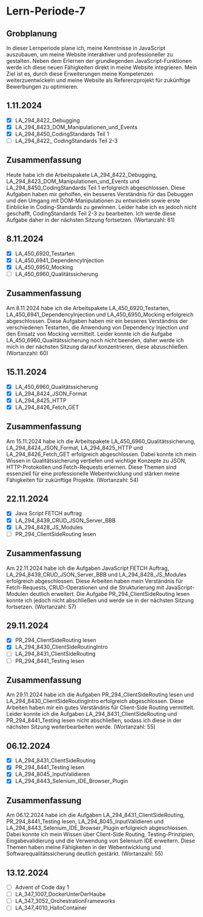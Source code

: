 # Lern-Periode-7
## Grobplanung
In dieser Lernperiode plane ich, meine Kenntnisse in JavaScript auszubauen, um meine Website interaktiver und professioneller zu gestalten.
Neben dem Erlernen der grundlegenden JavaScript-Funktionen werde ich diese neuen Fähigkeiten direkt in meine Website integrieren.
Mein Ziel ist es, durch diese Erweiterungen meine Kompetenzen weiterzuentwickeln und meine Website als Referenzprojekt für zukünftige Bewerbungen zu optimieren.

## 1.11.2024
- [X] LA_294_8422_Debugging
- [X] LA_294_8423_DOM_Manipulationen_und_Events
- [X] LA_294_8450_CodingStandards Teil 1
- [ ] LA_294_8422_ CodingStandards Teil 2-3

## Zusammenfassung
Heute habe ich die Arbeitspakete LA_294_8422_Debugging, LA_294_8423_DOM_Manipulationen_und_Events und LA_294_8450_CodingStandards Teil 1 erfolgreich abgeschlossen. Diese Aufgaben haben mir geholfen, ein besseres Verständnis für das Debuggen und den Umgang mit DOM-Manipulationen zu entwickeln sowie erste Einblicke in Coding-Standards zu gewinnen. Leider habe ich es jedoch nicht geschafft, CodingStandards Teil 2-3 zu bearbeiten. Ich werde diese Aufgabe daher in der nächsten Sitzung fortsetzen. (Wortanzahl: 61)

## 8.11.2024
- [X] LA_450_6920_Testarten
- [X] LA_450_6941_DependencyInjection
- [X] LA_450_6950_Mocking
- [ ] LA_450_6960_Qualitätssicherung

## Zusammenfassung
Am 8.11.2024 habe ich die Arbeitspakete LA_450_6920_Testarten, LA_450_6941_DependencyInjection und LA_450_6950_Mocking erfolgreich abgeschlossen. Diese Aufgaben haben mir ein besseres Verständnis der verschiedenen Testarten, die Anwendung von Dependency Injection und den Einsatz von Mocking vermittelt. Leider konnte ich die Aufgabe LA_450_6960_Qualitätssicherung noch nicht beenden, daher werde ich mich in der nächsten Sitzung darauf konzentrieren, diese abzuschließen. (Wortanzahl: 60)

## 15.11.2024
- [X] LA_450_6960_Qualitätssicherung
- [X] LA_294_8424_JSON_Format
- [X] LA_294_8425_HTTP
- [X] LA_294_8426_Fetch_GET

## Zusammenfassung
Am 15.11.2024 habe ich die Arbeitspakete LA_450_6960_Qualitätssicherung, LA_294_8424_JSON_Format, LA_294_8425_HTTP und LA_294_8426_Fetch_GET erfolgreich abgeschlossen. Dabei konnte ich mein Wissen in Qualitätssicherung vertiefen und wichtige Konzepte zu JSON, HTTP-Protokollen und Fetch-Requests erlernen. Diese Themen sind essenziell für eine professionelle Webentwicklung und stärken meine Fähigkeiten für zukünftige Projekte. (Wortanzahl: 54)

## 22.11.2024
- [X] Java Script FETCH auftrag
- [X] LA_294_8439_CRUD_JSON_Server_BBB
- [X] LA_294_8428_JS_Modules
- [ ] PR_294_ClientSideRouting lesen

## Zusammenfassung
Am 22.11.2024 habe ich die Aufgaben JavaScript FETCH Auftrag, LA_294_8439_CRUD_JSON_Server_BBB und LA_294_8428_JS_Modules erfolgreich abgeschlossen. Diese Arbeiten haben mein Verständnis für Fetch-Requests, CRUD-Operationen und die Strukturierung mit JavaScript-Modulen deutlich erweitert. Die Aufgabe PR_294_ClientSideRouting lesen konnte ich jedoch nicht abschließen und werde sie in der nächsten Sitzung fortsetzen. (Wortanzahl: 57)

## 29.11.2024
- [X] PR_294_ClientSideRouting lesen
- [X] LA_294_8430_ClientSideRoutingIntro
- [ ] LA_294_8431_ClientSideRouting
- [ ] PR_294_8441_Testing lesen

## Zusammenfassung
Am 29.11.2024 habe ich die Aufgaben PR_294_ClientSideRouting lesen und LA_294_8430_ClientSideRoutingIntro erfolgreich abgeschlossen. Diese Arbeiten haben mir ein gutes Verständnis für Client-Side Routing vermittelt. Leider konnte ich die Aufgaben LA_294_8431_ClientSideRouting und PR_294_8441_Testing lesen nicht abschließen, sodass ich diese in der nächsten Sitzung weiterbearbeiten werde. (Wortanzahl: 55)

## 06.12.2024
- [X] LA_294_8431_ClientSideRouting
- [X] PR_294_8441_Testing lesen
- [X] LA_294_8045_InputValidieren
- [X] LA_294_8443_Selenium_IDE_Browser_Plugin

## Zusammenfassung
Am 06.12.2024 habe ich die Aufgaben LA_294_8431_ClientSideRouting, PR_294_8441_Testing lesen, LA_294_8045_InputValidieren und LA_294_8443_Selenium_IDE_Browser_Plugin erfolgreich abgeschlossen. Dabei konnte ich mein Wissen über Client-Side Routing, Testing-Prinzipien, Eingabevalidierung und die Verwendung von Selenium IDE erweitern. Diese Themen haben meine Fähigkeiten in der Webentwicklung und Softwarequalitätssicherung deutlich gestärkt. (Wortanzahl: 55)

## 13.12.2024
- [ ] Advent of Code day 1
- [ ] LA_347_1007_DockerUnterDerHaube
- [ ] LA_347_3052_OrchestrationFrameworks
- [ ] LA_347_4010_HalloContainer
